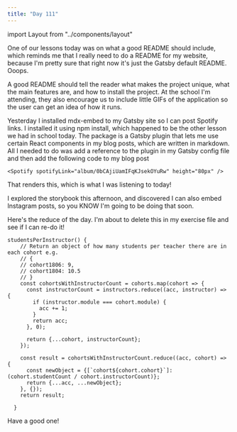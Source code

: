 ```yaml
---
title: "Day 111"
---
```


import Layout from "../components/layout"

<Layout>

One of our lessons today was on what a good README should include, which reminds me that I really need to do a README for my website, because I'm
pretty sure that right now it's just the Gatsby default README. Ooops.

A good README should tell the reader what makes the project unique, what the main features are, and how to install the project. At the school I'm
attending, they also encourage us to include little GIFs of the application so the user can get an idea of how it runs.

Yesterday I installed mdx-embed to my Gatsby site so I can post Spotify links. I installed it using npm install, which happened to be the other lesson we had in school today. The package is a Gatsby plugin that lets me use certain React components in my blog posts, which are written in markdown. All I needed to do was add a reference to the plugin in my Gatsby config file and then add the following code to my blog post

```
<Spotify spotifyLink="album/0bCAjiUamIFqKJsekOYuRw" height="80px" />
```

That renders this, which is what I was listening to today!

<Spotify spotifyLink="album/0bCAjiUamIFqKJsekOYuRw" height="80px" />

I explored the storybook this afternoon, and discovered I can also embed Instagram posts, so you KNOW I'm going to be doing that soon.

Here's the reduce of the day. I'm about to delete this in my exercise file and see if I can re-do it!

```JS
studentsPerInstructor() {
    // Return an object of how many students per teacher there are in each cohort e.g.
    // {
    // cohort1806: 9,
    // cohort1804: 10.5
    // }
    const cohortsWithInstructorCount = cohorts.map(cohort => {
      const instructorCount = instructors.reduce((acc, instructor) => {
        if (instructor.module === cohort.module) {
          acc += 1;
        }
        return acc;
      }, 0);

      return {...cohort, instructorCount};
    });

    const result = cohortsWithInstructorCount.reduce((acc, cohort) => {
      const newObject = {[`cohort${cohort.cohort}`]: (cohort.studentCount / cohort.instructorCount)};
      return {...acc, ...newObject};
    }, {});
    return result;

  }
```

Have a good one!

</Layout>
